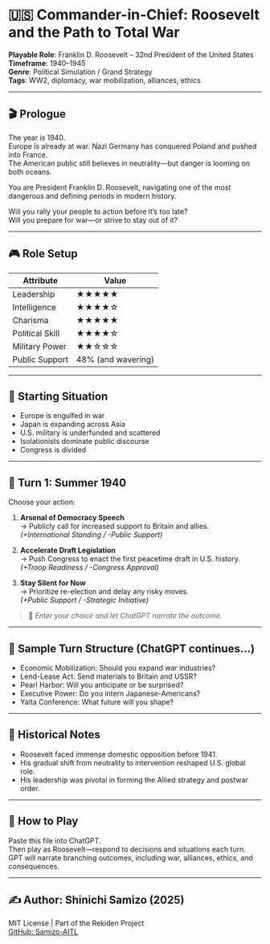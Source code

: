 # 🇺🇸 Commander-in-Chief: Roosevelt and the Path to Total War

**Playable Role**: Franklin D. Roosevelt – 32nd President of the United States  
**Timeframe**: 1940–1945  
**Genre**: Political Simulation / Grand Strategy  
**Tags**: WW2, diplomacy, war mobilization, alliances, ethics

---

## 🎬 Prologue

The year is 1940.  
Europe is already at war. Nazi Germany has conquered Poland and pushed into France.  
The American public still believes in neutrality—but danger is looming on both oceans.

You are President Franklin D. Roosevelt, navigating one of the most dangerous and defining periods in modern history.

Will you rally your people to action before it’s too late?  
Will you prepare for war—or strive to stay out of it?

---

## 🎮 Role Setup

| Attribute       | Value |
|----------------|-------|
| Leadership      | ★★★★★ |
| Intelligence    | ★★★★☆ |
| Charisma        | ★★★★★ |
| Political Skill | ★★★★☆ |
| Military Power  | ★★☆☆☆ |
| Public Support  | 48% (and wavering) |

---

## 📍 Starting Situation

- Europe is engulfed in war
- Japan is expanding across Asia
- U.S. military is underfunded and scattered
- Isolationists dominate public discourse
- Congress is divided

---

## 🔁 Turn 1: Summer 1940

Choose your action:

1. **Arsenal of Democracy Speech**  
   → Publicly call for increased support to Britain and allies.  
   *(+International Standing / -Public Support)*

2. **Accelerate Draft Legislation**  
   → Push Congress to enact the first peacetime draft in U.S. history.  
   *(+Troop Readiness / -Congress Approval)*

3. **Stay Silent for Now**  
   → Prioritize re-election and delay any risky moves.  
   *(+Public Support / -Strategic Initiative)*

> 💬 _Enter your choice and let ChatGPT narrate the outcome._

---

## 🔄 Sample Turn Structure (ChatGPT continues…)

- Economic Mobilization: Should you expand war industries?
- Lend-Lease Act: Send materials to Britain and USSR?
- Pearl Harbor: Will you anticipate or be surprised?
- Executive Power: Do you intern Japanese-Americans?
- Yalta Conference: What future will you shape?

---

## 🧠 Historical Notes

- Roosevelt faced immense domestic opposition before 1941.
- His gradual shift from neutrality to intervention reshaped U.S. global role.
- His leadership was pivotal in forming the Allied strategy and postwar order.

---

## 📘 How to Play

Paste this file into ChatGPT.  
Then play as Roosevelt—respond to decisions and situations each turn.  
GPT will narrate branching outcomes, including war, alliances, ethics, and consequences.

---

## ✍️ Author: Shinichi Samizo (2025)  
MIT License | Part of the Rekiden Project  
[GitHub: Samizo-AITL](https://github.com/Samizo-AITL)
